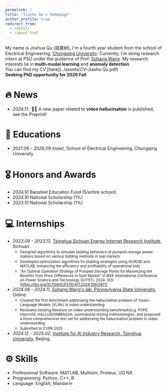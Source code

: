 ```yaml
---
permalink: /
title: "Jiashu Qu's homepage"
author_profile: true
redirect_from: 
  - /about/
  - /about.html
---
```


My name is Joshua Qu (屈嘉树), I'm a fourth year student from the school of Electrical Engineering, [Chongqing University](https://www.cqu.edu.cn/). Currently, I'm doing research intern at PSU under the guidence of Prof. [Suhang Wang](https://suhangwang.ist.psu.edu/). My research interests lie in **multi-modal learning** and **anomaly detection**.  
You can find my CV [here](../assets/CV-Jiashu Qu.pdf)  
**Seeking PhD opportunity for 2026 Fall**  

# 🔥 News
- *2024.11*: &nbsp;🎉🎉 A new paper related to **video hallucination** is published, see the Preprint!  

  
# 📖 Educations
- *2021.06 - 2026.09 (now)*, School of Electrical Engineering, Chongqing University  

# 🎖 Honors and Awards
- *2024.10* Baosteel Education Fund (5/entire school) 
- *2024.10* National Scholarship (1%)  
- *2023.10* National Scholarship (1%) 

# 💻 Internships
- *2023.09 - 2023.12*, [Tsinghua Sichuan Energy Internet Research Institute](https://www.tsinghua-eiri.org/), Sichuan.
    - <span style="font-size: smaller;">Designed algorithms to simulate bidding behaviors of pumped-storage power stations based on various bidding methods in real markets</span>  
    - <span style="font-size: smaller;">Developed optimization algorithms for bidding strategies using GUROBI and MATLAB, enhancing the efficiency and profitability of operational bids</span>  
    - <span style="font-size: smaller;">“An Optimal Operation Strategy of Pumped Storage Plants for Maximizing the Benefits from Price Differences in Spot Market” in IEEE International Conference on Power Science and Technology (ICPST), 2024. DOI: [https://doi.org/10.1109/ICPST61417.2024.10601971]</span>  
- *2024.06 - 2024.11*, [Suhang Wang's lab, Pennsylvania State University](https://suhangwang.ist.psu.edu/), Online.
    - <span style="font-size: smaller;">Created the first benchmark addressing the hallucination problem of Vision-Language Models (VLMs) in video understanding</span>  
    - <span style="font-size: smaller;">Reviewed existing literature on video understanding benchmark(e.g. POPE, InternVid, HALLUSIONBENCH), summarized testing methodologies, and proposed a more comprehensive test set for addressing the hallucination problem in video understanding.</span>  
    - <span style="font-size: smaller;">Submitted to CVPR 2025</span>  
- *2024.12 - 2025.02*, [Institute for AI Industry Research, Tsinghua University](https://air.tsinghua.edu.cn/), Beijing.

# ⚙️ Skills
- Professional Software: MATLAB, Multisim, Proteus, UG NX   
- Programming: Python, C++, R
- Language: English, Mandarin




